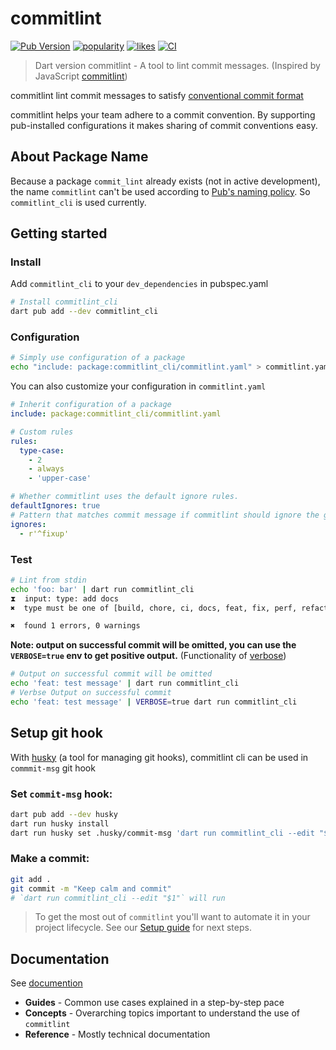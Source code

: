 # commitlint

[![Pub Version](https://img.shields.io/pub/v/commitlint_cli?color=blue)](https://pub.dev/packages/commitlint_cli)
[![popularity](https://img.shields.io/pub/popularity/commitlint_cli?logo=dart)](https://pub.dev/packages/commitlint_cli/score)
[![likes](https://img.shields.io/pub/likes/commitlint_cli?logo=dart)](https://pub.dev/packages/commitlint_cli/score)
[![CI](https://github.com/hyiso/commitlint/actions/workflows/ci.yml/badge.svg)](https://github.com/hyiso/commitlint/actions/workflows/ci.yml)

> Dart version commitlint - A tool to lint commit messages. (Inspired by JavaScript [commitlint](https://github.com/conventional-changelog/commitlint))

commitlint lint commit messages to satisfy [conventional commit format](https://www.conventionalcommits.org/)

commitlint helps your team adhere to a commit convention. By supporting pub-installed configurations it makes sharing of commit conventions easy.

## About Package Name

Because a package `commit_lint` already exists (not in active development), the name `commitlint` can't be used according to [Pub's naming policy](https://pub.dev/policy#naming-policy). So `commitlint_cli` is used currently.


## Getting started

### Install

Add `commitlint_cli` to your `dev_dependencies` in pubspec.yaml

```bash
# Install commitlint_cli
dart pub add --dev commitlint_cli
```

### Configuration

```bash
# Simply use configuration of a package
echo "include: package:commitlint_cli/commitlint.yaml" > commitlint.yaml
```
You can also customize your configuration in `commitlint.yaml`
```yaml
# Inherit configuration of a package
include: package:commitlint_cli/commitlint.yaml

# Custom rules
rules:
  type-case:
    - 2
    - always
    - 'upper-case'

# Whether commitlint uses the default ignore rules.
defaultIgnores: true
# Pattern that matches commit message if commitlint should ignore the given message.
ignores:
  - r'^fixup'
```


### Test

```bash
# Lint from stdin
echo 'foo: bar' | dart run commitlint_cli
⧗  input: type: add docs
✖  type must be one of [build, chore, ci, docs, feat, fix, perf, refactor, revert, style, test] type-enum

✖  found 1 errors, 0 warnings
```

**Note: output on successful commit will be omitted, you can use the `VERBOSE=true` env to get positive output.** (Functionality of [verbose](https://pub.dev/packages/verbose))

```bash
# Output on successful commit will be omitted
echo 'feat: test message' | dart run commitlint_cli
# Verbse Output on successful commit
echo 'feat: test message' | VERBOSE=true dart run commitlint_cli
```
## Setup git hook

With [husky](https://pub.dev/packages/husky) (a tool for managing git hooks), commitlint cli can be used in `commmit-msg` git hook

### Set `commit-msg` hook:

```sh
dart pub add --dev husky
dart run husky install
dart run husky set .husky/commit-msg 'dart run commitlint_cli --edit "$1"'
```

### Make a commit:

```sh
git add .
git commit -m "Keep calm and commit"
# `dart run commitlint_cli --edit "$1"` will run
```

> To get the most out of `commitlint` you'll want to automate it in your project lifecycle. See our [Setup guide](https://hyiso.github.io/commitlint/#/guides-setup) for next steps.

## Documentation

See [documention](https://hyiso.github.io/commitlint)

- **Guides** - Common use cases explained in a step-by-step pace
- **Concepts** - Overarching topics important to understand the use of `commitlint`
- **Reference** - Mostly technical documentation
